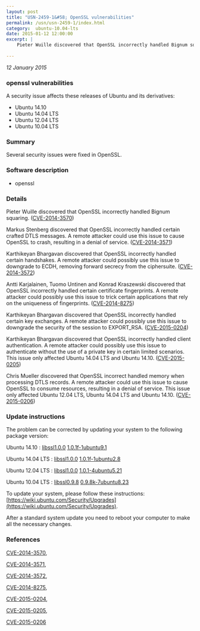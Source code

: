 ```yaml
---
layout: post
title: "USN-2459-1&#58; OpenSSL vulnerabilities"
permalink: /usn/usn-2459-1/index.html
category:  ubuntu-10.04-lts
date: 2015-01-12 12:00:00
excerpt: |
    Pieter Wuille discovered that OpenSSL incorrectly handled Bignum squaring. ([CVE-2014-3570](http://people.ubuntu.com/~ubuntu-security/cve/CVE-2014-3570))
    
--- 
```

 
 

*12 January 2015*

### openssl vulnerabilities

A security issue affects these releases of Ubuntu and its derivatives:

* Ubuntu 14.10
* Ubuntu 14.04 LTS
* Ubuntu 12.04 LTS
* Ubuntu 10.04 LTS

### Summary

Several security issues were fixed in OpenSSL. 

### Software description

* openssl 

### Details

Pieter Wuille discovered that OpenSSL incorrectly handled Bignum squaring. ([CVE-2014-3570](http://people.ubuntu.com/~ubuntu-security/cve/CVE-2014-3570))

Markus Stenberg discovered that OpenSSL incorrectly handled certain crafted DTLS messages. A remote attacker could use this issue to cause OpenSSL to crash, resulting in a denial of service. ([CVE-2014-3571](http://people.ubuntu.com/~ubuntu-security/cve/CVE-2014-3571))

Karthikeyan Bhargavan discovered that OpenSSL incorrectly handled certain handshakes. A remote attacker could possibly use this issue to downgrade to ECDH, removing forward secrecy from the ciphersuite. ([CVE-2014-3572](http://people.ubuntu.com/~ubuntu-security/cve/CVE-2014-3572))

Antti Karjalainen, Tuomo Untinen and Konrad Kraszewski discovered that OpenSSL incorrectly handled certain certificate fingerprints. A remote attacker could possibly use this issue to trick certain applications that rely on the uniqueness of fingerprints. ([CVE-2014-8275](http://people.ubuntu.com/~ubuntu-security/cve/CVE-2014-8275))

Karthikeyan Bhargavan discovered that OpenSSL incorrectly handled certain key exchanges. A remote attacker could possibly use this issue to downgrade the security of the session to EXPORT_RSA. ([CVE-2015-0204](http://people.ubuntu.com/~ubuntu-security/cve/CVE-2015-0204))

Karthikeyan Bhargavan discovered that OpenSSL incorrectly handled client authentication. A remote attacker could possibly use this issue to authenticate without the use of a private key in certain limited scenarios. This issue only affected Ubuntu 14.04 LTS and Ubuntu 14.10. ([CVE-2015-0205](http://people.ubuntu.com/~ubuntu-security/cve/CVE-2015-0205))

Chris Mueller discovered that OpenSSL incorrect handled memory when processing DTLS records. A remote attacker could use this issue to cause OpenSSL to consume resources, resulting in a denial of service. This issue only affected Ubuntu 12.04 LTS, Ubuntu 14.04 LTS and Ubuntu 14.10. ([CVE-2015-0206](http://people.ubuntu.com/~ubuntu-security/cve/CVE-2015-0206)) 

### Update instructions

The problem can be corrected by updating your system to the following package version:

Ubuntu 14.10
 : [libssl1.0.0](https://launchpad.net/ubuntu/+source/openssl) <span> [1.0.1f-1ubuntu9.1](https://launchpad.net/ubuntu/+source/openssl/1.0.1f-1ubuntu9.1) </span> 

Ubuntu 14.04 LTS
 : [libssl1.0.0](https://launchpad.net/ubuntu/+source/openssl) <span> [1.0.1f-1ubuntu2.8](https://launchpad.net/ubuntu/+source/openssl/1.0.1f-1ubuntu2.8) </span> 

Ubuntu 12.04 LTS
 : [libssl1.0.0](https://launchpad.net/ubuntu/+source/openssl) <span> [1.0.1-4ubuntu5.21](https://launchpad.net/ubuntu/+source/openssl/1.0.1-4ubuntu5.21) </span> 

Ubuntu 10.04 LTS
 : [libssl0.9.8](https://launchpad.net/ubuntu/+source/openssl) <span> [0.9.8k-7ubuntu8.23](https://launchpad.net/ubuntu/+source/openssl/0.9.8k-7ubuntu8.23) </span> 

To update your system, please follow these instructions: [https://wiki.ubuntu.com/Security/Upgrades](https://wiki.ubuntu.com/Security/Upgrades).

After a standard system update you need to reboot your computer to make all the necessary changes. 

### References

 
 [CVE-2014-3570](http://people.ubuntu.com/~ubuntu-security/cve/CVE-2014-3570), 

 [CVE-2014-3571](http://people.ubuntu.com/~ubuntu-security/cve/CVE-2014-3571), 

 [CVE-2014-3572](http://people.ubuntu.com/~ubuntu-security/cve/CVE-2014-3572), 

 [CVE-2014-8275](http://people.ubuntu.com/~ubuntu-security/cve/CVE-2014-8275), 

 [CVE-2015-0204](http://people.ubuntu.com/~ubuntu-security/cve/CVE-2015-0204), 

 [CVE-2015-0205](http://people.ubuntu.com/~ubuntu-security/cve/CVE-2015-0205), 

 [CVE-2015-0206](http://people.ubuntu.com/~ubuntu-security/cve/CVE-2015-0206)
 

